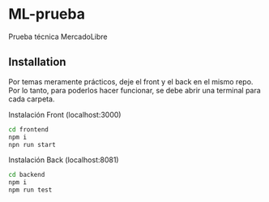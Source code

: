 # ML-prueba
Prueba técnica MercadoLibre

## Installation

Por temas meramente prácticos, deje el front y el back en el mismo repo.
Por lo tanto, para poderlos hacer funcionar, se debe abrir una terminal para cada carpeta.

Instalación Front (localhost:3000)

```sh
cd frontend
npm i
npn run start
```

Instalación Back (localhost:8081)

```sh
cd backend
npm i
npm run test
```
